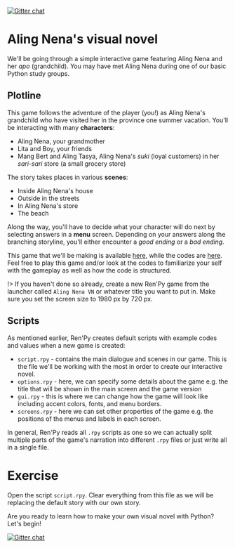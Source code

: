 [![Gitter chat](https://badges.gitter.im/gitterHQ/gitter.png)](https://gitter.im/WWCodeManila/Python)

# Aling Nena's visual novel

We'll be going through a simple interactive game featuring Aling Nena and her *apo* (grandchild). You may have met Aling Nena during one of our basic Python study groups. 

## Plotline

This game follows the adventure of the player (you!) as Aling Nena's grandchild who have visited her in the province one summer vacation. You'll be interacting with many **characters**:

- Aling Nena, your grandmother
- Lita and Boy, your friends 
- Mang Bert and Aling Tasya, Aling Nena's *suki* (loyal customers) in her *sari-sari* store (a small grocery store)

The story takes places in various **scenes**:

- Inside Aling Nena's house
- Outside in the streets
- In Aling Nena's store
- The beach

Along the way, you'll have to decide what your character will do next by selecting answers in a **menu** screen. Depending on  your answers along the branching storyline, you'll either encounter a *good ending* or a *bad ending*. 

This game that we'll be making is available [here](), while the codes are [here](game/). Feel free to play this game and/or look at the codes to familiarize your self with the gameplay as well as how the code is structured.

!> If you haven't done so already, create a new Ren'Py game from the launcher called `Aling Nena VN` or whatever title you want to put in. Make sure you set the screen size to 1980 px by 720 px. 

## Scripts 

As mentioned earlier, Ren'Py creates default scripts with example codes and values when a new game is created:

- `script.rpy` - contains the main dialogue and scenes in our game. This is the file we'll be working with the most in order to create our interactive novel.
- `options.rpy` - here, we can specify some details about the game e.g. the title that will be shown in the main screen and the game version
- `gui.rpy` - this is where we can change how the game will look like including accent colors, fonts, and menu borders.
- `screens.rpy` - here we can set other properties of the game e.g. the positions of the menus and labels in each screen.

In general, Ren'Py reads all `.rpy` scripts as one so we can actually split multiple parts of the game's narration into different `.rpy` files or just write all in a single file.

# Exercise

Open the script `script.rpy`. Clear everything from this file as we will be replacing the default story with our own story.

Are you ready to learn how to make your own visual novel with Python? Let's begin!

[![Gitter chat](https://badges.gitter.im/gitterHQ/gitter.png)](https://gitter.im/WWCodeManila/Python)

